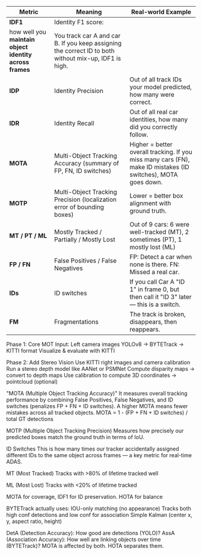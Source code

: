 | Metric           | Meaning                                                                    | Real-world Example                                                                                            |
| ---------------- | -------------------------------------------------------------------------- | ------------------------------------------------------------------------------------------------------------- |
| **IDF1**         | Identity F1 score: 
how well you **maintain object identity across frames** | You track car A and car B. If you keep assigning the correct ID to both without mix-up, IDF1 is high.         |
| **IDP**          | Identity Precision                                                         | Out of all track IDs your model predicted, how many were correct.                                             |
| **IDR**          | Identity Recall                                                            | Out of all real car identities, how many did you correctly follow.                                            |
| **MOTA**         | Multi-Object Tracking Accuracy (summary of FP, FN, ID switches)            | Higher = better overall tracking. If you miss many cars (FN), make ID mistakes (ID switches), MOTA goes down. |
| **MOTP**         | Multi-Object Tracking Precision (localization error of bounding boxes)     | Lower = better box alignment with ground truth.                                                               |
| **MT / PT / ML** | Mostly Tracked / Partially / Mostly Lost                                   | Out of 9 cars: 6 were well-tracked (MT), 2 sometimes (PT), 1 mostly lost (ML)                                 |
| **FP / FN**      | False Positives / False Negatives                                          | FP: Detect a car when none is there. FN: Missed a real car.                                                   |
| **IDs**          | ID switches                                                                | If you call Car A "ID 1" in frame 0, but then call it "ID 3" later — this is a switch.                        |
| **FM**           | Fragmentations                                                             | The track is broken, disappears, then reappears.                                                              |






Phase 1: Core MOT 
Input: Left camera images
YOLOv8 → BYTETrack → KITTI format
Visualize & evaluate with KITTI

Phase 2: Add Stereo Vision
Use KITTI right images and camera calibration
Run a stereo depth model like AANet or PSMNet
Compute disparity maps → convert to depth maps
Use calibration to compute 3D coordinates → pointcloud (optional)


"MOTA (Multiple Object Tracking Accuracy)"
It measures overall tracking performance by combining False Positives, False Negatives, and ID switches (penalizes FP + FN + ID switches).
A higher MOTA means fewer mistakes across all tracked objects.
MOTA = 1 - (FP + FN + ID switches) / total GT detections


MOTP (Multiple Object Tracking Precision)
Measures how precisely our predicted boxes match the ground truth in terms of IoU.


ID Switches
This is how many times our tracker accidentally assigned different IDs to the same object across frames — a key metric for real-time ADAS.

MT (Most Tracked)
Tracks with >80% of lifetime tracked well

ML (Most Lost)
Tracks with <20% of lifetime tracked

MOTA for coverage, IDF1 for ID preservation. HOTA for balance

BYTETrack actually uses:
IOU-only matching (no appearance)
Tracks both high conf detections and low conf for association
Simple Kalman (center x, y, aspect ratio, height)


DetA (Detection Accuracy): How good are detections (YOLO)?
AssA (Association Accuracy): How well are linking objects over time (BYTETrack)?
MOTA is affected by both. HOTA separates them.
